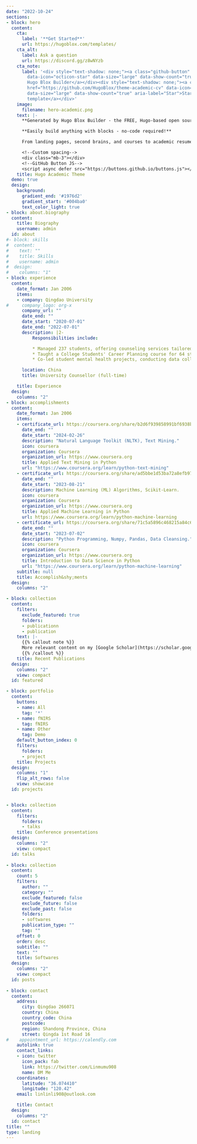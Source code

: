 ```yaml
---
date: "2022-10-24"
sections:
- block: hero
  content:
    cta:
      label: '**Get Started**'
      url: https://hugoblox.com/templates/
    cta_alt:
      label: Ask a question
      url: https://discord.gg/z8wNYzb
    cta_note:
      label: '<div style="text-shadow: none;"><a class="github-button" href="https://github.com/HugoBlox/hugo-blox-builder"
        data-icon="octicon-star" data-size="large" data-show-count="true" aria-label="Star">Star
        Hugo Blox Builder</a></div><div style="text-shadow: none;"><a class="github-button"
        href="https://github.com/HugoBlox/theme-academic-cv" data-icon="octicon-star"
        data-size="large" data-show-count="true" aria-label="Star">Star the Academic
        template</a></div>'
    image:
      filename: hero-academic.png
    text: |-
      **Generated by Hugo Blox Builder - the FREE, Hugo-based open source website builder trusted by 500,000+ sites.**

      **Easily build anything with blocks - no-code required!**

      From landing pages, second brains, and courses to academic resumés, conferences, and tech blogs.

      <!--Custom spacing-->
      <div class="mb-3"></div>
      <!--GitHub Button JS-->
      <script async defer src="https://buttons.github.io/buttons.js"></script>
    title: Hugo Academic Theme
  demo: true
  design:
    background:
      gradient_end: '#1976d2'
      gradient_start: '#004ba0'
      text_color_light: true
- block: about.biography
  content:
    title: Biography
    username: admin
  id: about
#- block: skills
#  content:
#    text: ""
#    title: Skills
#    username: admin
#  design:
#    columns: "1"
- block: experience
  content:
    date_format: Jan 2006
    items:
    - company: Qingdao University
#     company_logo: org-x
      company_url: ""
      date_end: ""
      date_start: "2020-07-01"
      date_end: "2022-07-01"
      description: |2-
          Responsibilities include:

          * Managed 237 students, offering counseling services tailored to their needs.
          * Taught a College Students' Career Planning course for 64 students.
          * Co-led student mental health projects, conducting data collection, analysis, and report writing for surveys (e.g., Symptom Checklist-90, Minnesota Multiphasic Personality Inventory).

      location: China
      title: University Counsellor (full-time)

    title: Experience
  design:
    columns: "2"
- block: accomplishments
  content:
    date_format: Jan 2006
    items:
    - certificate_url: https://coursera.org/share/b2d6f939858991bf6938b254ba15cfe3
      date_end: ""
      date_start: "2024-02-26"
      description: "Natural Language Toolkit (NLTK), Text Mining."
      icon: coursera
      organization: Coursera
      organization_url: https://www.coursera.org
      title: Applied Text Mining in Python
      url: "https://www.coursera.org/learn/python-text-mining"
    - certificate_url: https://coursera.org/share/ad5bbe1d53ba72a8efb9722060010140
      date_end: ""
      date_start: "2023-08-21"
      description: Machine Learning (ML) Algorithms, Scikit-Learn.
      icon: coursera
      organization: Coursera
      organization_url: https://www.coursera.org
      title: Applied Machine Learning in Python
      url: https://www.coursera.org/learn/python-machine-learning
    - certificate_url: https://coursera.org/share/71c5a5896c468215a84c65f7b30b4c88
      date_end: ""
      date_start: "2023-07-02"
      description: "Python Programming, Numpy, Pandas, Data Cleansing."
      icon: coursera
      organization: Coursera
      organization_url: https://www.coursera.org
      title: Introduction to Data Science in Python
      url: "https://www.coursera.org/learn/python-machine-learning"
    subtitle: null
    title: Accomplish&shy;ments
  design:
    columns: "2"

- block: collection
  content:
    filters:
      exclude_featured: true
      folders:
      - publicationn
      - publication
    text: |-
      {{% callout note %}}
      More relevant content on my [Google Scholar](https://scholar.google.com.sg/citations?user=HpadQUIAAAAJ&hl=zh-CN) or [ResearchGate](https://www.researchgate.net/profile/Linlin-Li-26/research).
      {{% /callout %}}
    title: Recent Publications
  design:
    columns: "2"
    view: compact
  id: featured 

- block: portfolio
  content:
    buttons:
    - name: All
      tag: '*'
    - name: fNIRS
      tag: fNIRS
    - name: Other
      tag: Demo
    default_button_index: 0
    filters:
      folders:
      - project
    title: Projects
  design:
    columns: "1"
    flip_alt_rows: false
    view: showcase
  id: projects


- block: collection
  content:
    filters:
      folders:
      - talks
    title: Conference presentations
  design:
    columns: "2"
    view: compact
  id: talks
  
- block: collection
  content:
    count: 5
    filters:
      author: ""
      category: ""
      exclude_featured: false
      exclude_future: false
      exclude_past: false
      folders:
      - softwares
      publication_type: ""
      tag: ""
    offset: 0
    order: desc
    subtitle: ""
    text: ""
    title: Softwares
  design:
    columns: "2"
    view: compact
  id: posts
  
- block: contact
  content:
    address:
      city: Qingdao 266071
      country: China
      country_code: China
      postcode: 
      region: Shandong Province, China
      street: Qingda 1st Road 16
#    appointment_url: https://calendly.com
    autolink: true
    contact_links:
    - icon: twitter
      icon_pack: fab
      link: https://twitter.com/Linmumu908
      name: DM Me
    coordinates:
      latitude: "36.074410"
      longitude: "120.42"
    email: linlinli908@outlook.com

    title: Contact
  design:
    columns: "2"
  id: contact
title: ""
type: landing
---
```

